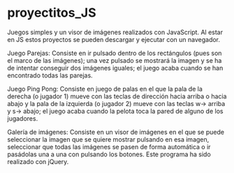 # proyectitos_JS
Juegos simples y un visor de imágenes realizados con JavaScript. Al estar en JS estos proyectos se pueden descargar y ejecutar con un navegador.

Juego Parejas:
Consiste en ir pulsado dentro de los rectángulos (pues son el marco de las imágenes); una vez pulsado se mostrará la imagen y se ha de intentar
conseguir dos imágenes iguales; el juego acaba cuando se han encontrado todas las parejas.

Juego Ping Pong:
Consiste en juego de palas en el que la pala de la derecha (o jugador 1) mueve con las teclas de dirección hacia arriba o hacia abajo y la pala de la izquierda (o jugador 2)
mueve con las teclas w-> arriba y s-> abajo; el juego acaba cuando la pelota toca la pared de alguno de los jugadores.

Galería de imágenes:
Consiste en un visor de imágenes en el que se puede seleccionar la imagen que se quiere mostrar pulsando en esa imagen, seleccionar que todas las imágenes se pasen de forma
automática o ir pasádolas una a una con pulsando los botones. Este programa ha sido realizado con jQuery.
